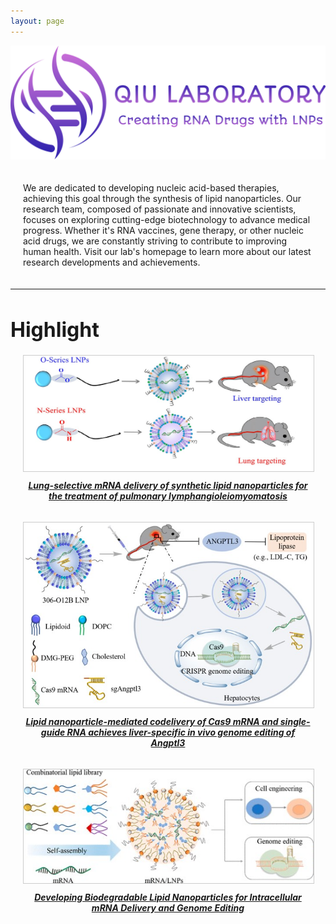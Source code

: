 ```yaml
---
layout: page
---
```


<head>
    <meta charset="UTF-8">
    <meta name="viewport" content="width=device-width, initial-scale=1.0">
    <title>Research Team</title>
    <style>
        .content {
            display: flex;
            flex-direction: column;
            align-items: flex-start;
            margin: 20px;
            position: relative;
        }
        .content img {
            width: 800px; /* Set the width of the image */
            height: auto; /* Maintain aspect ratio */
            float: left; /* Float the image to the left */
            margin-left: 20px; /* Add some space between the image and the text */
            margin-bottom: 20px; /* Add some space below the image */
        }
        .content .text {
            width: 100%; /* Ensure the text takes full width */
        }
    </style>
</head>
<body>
    <div>
            <img src="/images/logo.png" alt="Research Team">
    </div>
    <div class="content">
        <div class="text">
            <p>We are dedicated to developing nucleic acid-based therapies, achieving this goal through the synthesis of lipid nanoparticles. Our research team, composed of passionate and innovative scientists, focuses on exploring cutting-edge biotechnology to advance medical progress. Whether it's RNA vaccines, gene therapy, or other nucleic acid drugs, we are constantly striving to contribute to improving human health. Visit our lab's homepage to learn more about our latest research developments and achievements.</p>
        </div>
    </div>
</body>

---
<h1 style="font-size: 32px;">Highlight</h1>


<head>
    <meta charset="UTF-8">
    <meta name="viewport" content="width=device-width, initial-scale=1.0">
    <title>Image Gallery with Titles and Descriptions</title>
    <style>
        .image-container {
            display: flex;
            justify-content: center;
            flex-wrap: wrap; /* Allow images to wrap on smaller screens */
            gap: 20px; /* Add space between images */
            margin: 20px;
        }
        .image-item {
            width: 800px; /* Set a fixed width for all image items */
            text-align: center;
        }
        .image-item img {
            width: 100%; /* Image will take up the full width of its container */
            height: auto; /* Maintain aspect ratio */
            border: 1px solid #ccc;
        }
        .image-title {
            font-weight: bold;
            margin: 10px 0 5px; /* Add some space around the title */
        }
        .image-description {
            font-size: 0.9em;
        }
    </style>
</head>
<body>
    <div class="image-container">
        <div class="image-item">
            <img src="images/article/article1.jpg" alt="article1">
            <div class="image-info">
                <h5 class="image-title"><a href="https://www.pnas.org/doi/10.1073/pnas.2116271119">Lung-selective mRNA delivery of synthetic lipid nanoparticles for the treatment of pulmonary lymphangioleiomyomatosis</a></h5>
                <p class="image-description"></p>
            </div>
        </div>
        <div class="image-item">
            <img src="images/article/article2.jpg" alt="Image 2 Description">
            <div class="image-info">
                <h5 class="image-title"><a href="https://www.pnas.org/doi/full/10.1073/pnas.2020401118">Lipid nanoparticle-mediated codelivery of Cas9 mRNA and single-guide RNA achieves liver-specific in vivo genome editing of Angptl3</a></h5>
                <p class="image-description"></p>
            </div>
        </div>
        <div class="image-item">
            <img src="images/article/article3.jpg" alt="Image 3 Description">
            <div class="image-info">
                <h5 class="image-title"><a href="https://pubs.acs.org/doi/10.1021/acs.accounts.1c00500">Developing Biodegradable Lipid Nanoparticles for Intracellular mRNA Delivery and Genome Editing</a></h5>
                <p class="image-description"></p>
            </div>
        </div>
    </div>
</body>
